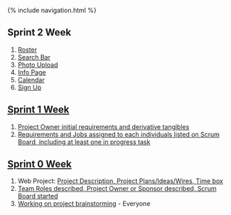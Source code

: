 {% include navigation.html %}

## Sprint 2 Week
1. [Roster](https://github.com/christinlee367/womenInSTEMandDavid/issues/9)
2. [Search Bar](https://github.com/christinlee367/womenInSTEMandDavid/issues/12)
3. [Photo Upload](https://github.com/christinlee367/womenInSTEMandDavid/issues/8)
4. [Info Page](https://github.com/christinlee367/womenInSTEMandDavid/issues/13)
5. [Calendar](https://github.com/christinlee367/womenInSTEMandDavid/issues/11)
6. [Sign Up](https://github.com/christinlee367/womenInSTEMandDavid/issues/10)

## [Sprint 1 Week](https://github.com/christinlee367/womenInSTEMandDavid/issues/7)
1. [Project Owner initial requirements and derivative tangibles](https://github.com/christinlee367/womenInSTEMandDavid#readme)
2. [Requirements and Jobs assigned to each individuals listed on Scrum Board, including at least one in progress task](https://github.com/christinlee367/womenInSTEMandDavid/projects/1)

## [Sprint 0 Week](https://github.com/christinlee367/womenInSTEMandDavid/issues/2)
1. Web Project: [Project Description, Project Plans/Ideas/Wires, Time box](https://github.com/christinlee367/womenInSTEMandDavid#readme)
2. [Team Roles described, Project Owner or Sponsor described, Scrum Board started](https://github.com/christinlee367/womenInSTEMandDavid#readme)
3. [Working on project brainstorming](https://github.com/christinlee367/womenInSTEMandDavid#readm) - Everyone
